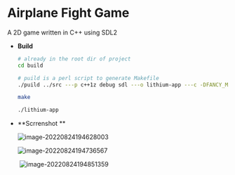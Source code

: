 # Airplane Fight Game

A 2D game written in C++ using SDL2

- **Build**

  ```bash
  # already in the root dir of project
  cd build
  
  # puild is a perl script to generate Makefile
  ./puild ../src ---p c++1z debug sdl ---o lithium-app ---c -DFANCY_MACRO=1 > Makefile
  
  make
  
  ./lithium-app
  ```

- **Scrrenshot **

  ![image-20220824194628003](/home/emrys/.config/Typora/typora-user-images/image-20220824194628003.png)

  

  ![image-20220824194736567](/home/emrys/.config/Typora/typora-user-images/image-20220824194736567.png)

  

  ​	![image-20220824194851359](/home/emrys/.config/Typora/typora-user-images/image-20220824194851359.png)

  

  

  

  

  
